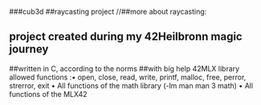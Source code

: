 ###cub3d
##raycasting project
//##more about raycasting:
## project created during my 42Heilbronn magic journey
##written in C, according to the norms
##with big help 42MLX library
allowed functions :• open, close, read, write,
printf, malloc, free, perror,
strerror, exit
• All functions of the math
library (-lm man man 3 math)
• All functions of the MLX42
